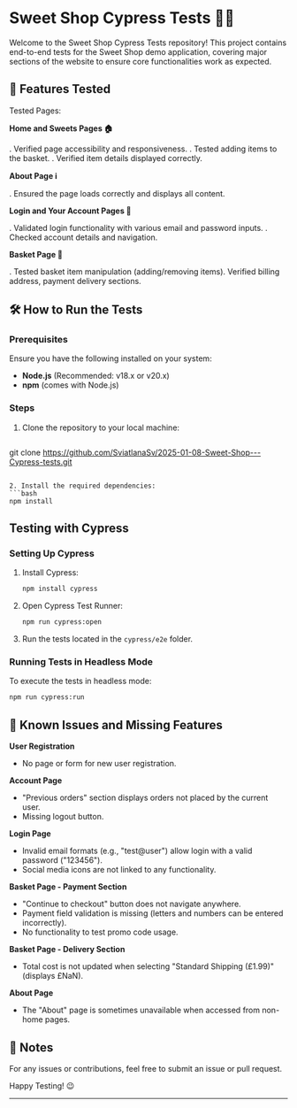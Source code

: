 # Sweet Shop Cypress Tests 🧁🍬

Welcome to the Sweet Shop Cypress Tests repository! This project contains end-to-end tests for the Sweet Shop demo application, covering major sections of the website to ensure core functionalities work as expected.


## 🚀 Features Tested

Tested Pages:

**Home and Sweets Pages 🏠**

. Verified page accessibility and responsiveness.
. Tested adding items to the basket.
. Verified item details displayed correctly.

**About Page ℹ️**

. Ensured the page loads correctly and displays all content.

**Login and Your Account Pages 🔐**

. Validated login functionality with various email and password inputs.
. Checked account details and navigation.

**Basket Page 🛒**

. Tested basket item manipulation (adding/removing items).
Verified billing address, payment delivery sections.



## 🛠️ How to Run the Tests

### Prerequisites  
Ensure you have the following installed on your system:

- **Node.js** (Recommended: v18.x or v20.x)
- **npm** (comes with Node.js)

### Steps  

1. Clone the repository to your local machine:
   ```bash
git clone https://github.com/SviatlanaSv/2025-01-08-Sweet-Shop---Cypress-tests.git
   ```

2. Install the required dependencies:
   ```bash
   npm install
   ```
   

## Testing with Cypress 

### Setting Up Cypress  
1. Install Cypress:
   ```bash
   npm install cypress 
   ```

2. Open Cypress Test Runner:
   ```bash
   npm run cypress:open
   ```

3. Run the tests located in the `cypress/e2e` folder.

### Running Tests in Headless Mode  
To execute the tests in headless mode:
```bash
npm run cypress:run
```


## 🐞 Known Issues and Missing Features

**User Registration**
- No page or form for new user registration.

**Account Page**
- "Previous orders" section displays orders not placed by the current user.
- Missing logout button.

**Login Page**
- Invalid email formats (e.g., "test@user") allow login with a valid password ("123456").
- Social media icons are not linked to any functionality.

**Basket Page - Payment Section**
- "Continue to checkout" button does not navigate anywhere.
- Payment field validation is missing (letters and numbers can be entered incorrectly).
- No functionality to test promo code usage.

**Basket Page - Delivery Section**
- Total cost is not updated when selecting "Standard Shipping (£1.99)" (displays £NaN).

**About Page**
- The "About" page is sometimes unavailable when accessed from non-home pages.

## 📝 Notes
For any issues or contributions, feel free to submit an issue or pull request.


Happy Testing! 😉


---